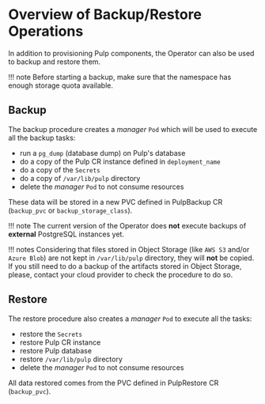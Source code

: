 # Overview of Backup/Restore Operations


In addition to provisioning Pulp components, the Operator can also be used to backup and restore them.

!!! note
    Before starting a backup, make sure that the namespace has enough storage quota available.

## Backup
The backup procedure creates a *manager* `Pod` which will be used to execute all the backup tasks:

* run a `pg_dump` (database dump) on Pulp's database
* do a copy of the Pulp CR instance defined in `deployment_name`
* do a copy of the `Secrets`
* do a copy of `/var/lib/pulp` directory
* delete the *manager* `Pod` to not consume resources

These data will be stored in a new PVC defined in PulpBackup CR (`backup_pvc` or `backup_storage_class`).


!!! note
    The current version of the Operator does **not** execute backups of **external** PostgreSQL instances yet.


!!! notes
    Considering that files stored in Object Storage (like `AWS S3` and/or `Azure Blob`) are not kept in `/var/lib/pulp` directory, they will **not** be copied. If you still need to do a backup of the artifacts stored in Object Storage, please, contact your cloud provider to check the procedure to do so.


## Restore
The restore procedure also creates a *manager* `Pod` to execute all the tasks:

* restore the `Secrets`
* restore Pulp CR instance
* restore Pulp database
* restore `/var/lib/pulp` directory
* delete the *manager* `Pod` to not consume resources

All data restored comes from the PVC defined in PulpRestore CR (`backup_pvc`).
